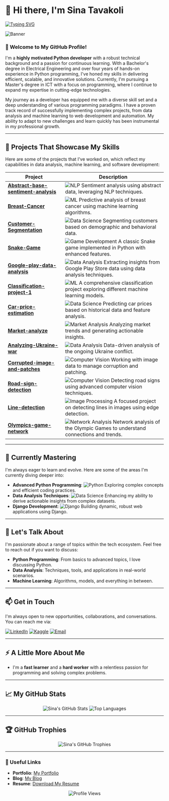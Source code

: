# 👋 Hi there, I'm Sina Tavakoli

[![Typing SVG](https://readme-typing-svg.herokuapp.com?color=%2336BCF7&lines=Python+Developer;Data+Analyst;ML+Enthusiast)](https://git.io/typing-svg)

![Banner](https://source.unsplash.com/1600x400/?coding,python) <!-- Replace with your preferred banner image -->

### 🚀 Welcome to My GitHub Profile!

I'm a **highly motivated Python developer** with a robust technical background and a passion for continuous learning. With a Bachelor's degree in Electrical Engineering and over four years of hands-on experience in Python programming, I've honed my skills in delivering efficient, scalable, and innovative solutions. Currently, I'm pursuing a Master's degree in ICT with a focus on programming, where I continue to expand my expertise in cutting-edge technologies.

My journey as a developer has equipped me with a diverse skill set and a deep understanding of various programming paradigms. I have a proven track record of successfully implementing complex projects, from data analysis and machine learning to web development and automation. My ability to adapt to new challenges and learn quickly has been instrumental in my professional growth.

---

## 🔭 Projects That Showcase My Skills

Here are some of the projects that I've worked on, which reflect my capabilities in data analysis, machine learning, and software development:

| **Project** | **Description** |
|-------------|-----------------|
| [**Abstract-base-sentiment-analysis**](https://github.com/sntk-76/Abstract-base-sentiment-analysis) | ![NLP](https://img.shields.io/badge/-NLP-blue) Sentiment analysis using abstract data, leveraging NLP techniques. |
| [**Breast-Cancer**](https://github.com/sntk-76/Breast-Cancer) | ![ML](https://img.shields.io/badge/-Machine%20Learning-red) Predictive analysis of breast cancer using machine learning algorithms. |
| [**Customer-Segmentation**](https://github.com/sntk-76/Customer-Segmentation) | ![Data Science](https://img.shields.io/badge/-Data%20Science-orange) Segmenting customers based on demographic and behavioral data. |
| [**Snake-Game**](https://github.com/sntk-76/Snake-Game) | ![Game Development](https://img.shields.io/badge/-Game%20Development-green) A classic Snake game implemented in Python with enhanced features. |
| [**Google-play-data-analysis**](https://github.com/sntk-76/google-play-data-analysis) | ![Data Analysis](https://img.shields.io/badge/-Data%20Analysis-yellow) Extracting insights from Google Play Store data using data analysis techniques. |
| [**Classification-project-1**](https://github.com/sntk-76/Classification-project-1) | ![ML](https://img.shields.io/badge/-Machine%20Learning-red) A comprehensive classification project exploring different machine learning models. |
| [**Car-price-estimation**](https://github.com/sntk-76/car-price-estimation) | ![Data Science](https://img.shields.io/badge/-Data%20Science-orange) Predicting car prices based on historical data and feature analysis. |
| [**Market-analyze**](https://github.com/sntk-76/Market-analyze) | ![Market Analysis](https://img.shields.io/badge/-Market%20Analysis-purple) Analyzing market trends and generating actionable insights. |
| [**Analyzing-Ukraine-war**](https://github.com/sntk-76/analyzing-Ukraine-war) | ![Data Analysis](https://img.shields.io/badge/-Data%20Analysis-yellow) Data-driven analysis of the ongoing Ukraine conflict. |
| [**Corrupted-image-and-patches**](https://github.com/sntk-76/corrupted-image-and-patches) | ![Computer Vision](https://img.shields.io/badge/-Computer%20Vision-blue) Working with image data to manage corruption and patching. |
| [**Road-sign-detection**](https://github.com/sntk-76/road-sign-detection) | ![Computer Vision](https://img.shields.io/badge/-Computer%20Vision-blue) Detecting road signs using advanced computer vision techniques. |
| [**Line-detection**](https://github.com/sntk-76/line-detection) | ![Image Processing](https://img.shields.io/badge/-Image%20Processing-lightblue) A focused project on detecting lines in images using edge detection. |
| [**Olympics-game-network**](https://github.com/sntk-76/olympics-game-network) | ![Network Analysis](https://img.shields.io/badge/-Network%20Analysis-violet) Network analysis of the Olympic Games to understand connections and trends. |

---

## 🌱 Currently Mastering

I'm always eager to learn and evolve. Here are some of the areas I'm currently diving deeper into:

- **Advanced Python Programming**: ![Python](https://img.shields.io/badge/-Python-blue) Exploring complex concepts and efficient coding practices.
- **Data Analysis Techniques**: ![Data Science](https://img.shields.io/badge/-Data%20Science-orange) Enhancing my ability to derive actionable insights from complex datasets.
- **Django Development**: ![Django](https://img.shields.io/badge/-Django-green) Building dynamic, robust web applications using Django.

---

## 💬 Let's Talk About

I'm passionate about a range of topics within the tech ecosystem. Feel free to reach out if you want to discuss:

- **Python Programming**: From basics to advanced topics, I love discussing Python.
- **Data Analysis**: Techniques, tools, and applications in real-world scenarios.
- **Machine Learning**: Algorithms, models, and everything in between.

---

## 📫 Get in Touch

I'm always open to new opportunities, collaborations, and conversations. You can reach me via:

[![LinkedIn](https://img.shields.io/badge/-LinkedIn-blue?style=flat&logo=Linkedin&logoColor=white)](https://www.linkedin.com/in/sina-tavakoli-b25ba6224/)
[![Kaggle](https://img.shields.io/badge/-Kaggle-blue?style=flat&logo=Kaggle&logoColor=white)](https://www.kaggle.com/sinatavakoli)
[![Email](https://img.shields.io/badge/Email-D14836?style=flat&logo=gmail&logoColor=white)](mailto:sina.tvk.1997@gmail.com)

---

## ⚡ A Little More About Me

- I'm a **fast learner** and a **hard worker** with a relentless passion for programming and solving complex problems.

---

## 📈 My GitHub Stats

<p align="center">
  <img src="https://github-readme-stats.vercel.app/api?username=sntk-76&show_icons=true&theme=radical" alt="Sina's GitHub Stats" />
  <img src="https://github-readme-stats.vercel.app/api/top-langs/?username=sntk-76&layout=compact&theme=radical" alt="Top Languages" />
</p>

---

## 🏆 GitHub Trophies

<p align="center">
  <img src="https://github-profile-trophy.vercel.app/?username=sntk-76&theme=radical" alt="Sina's GitHub Trophies" />
</p>

---

### 🔗 Useful Links

- **Portfolio**: [My Portfolio](#)
- **Blog**: [My Blog](#)
- **Resume**: [Download My Resume](https://github.com/sntk-76/sntk-76/blob/main/assets/O_resume.pdf)

<p align="center">
  <img src="https://komarev.com/ghpvc/?username=sntk-76&color=blue" alt="Profile Views" />
</p>
